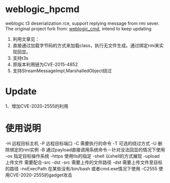 # weblogic_hpcmd
weblogic t3 deserialization rce, support replying message from rmi sever. The original project fork from: [weblogic_cmd](https://github.com/5up3rc/weblogic_cmd), intend to keep updating

1. 利用文章见：
2. 直接通过加载字节码的方式来加载class，执行无文件生成。通过绑定rmi来实现回显。
3. 支持t3s
4. 原版本利用链为CVE-2015-4852
5. 支持StreamMessageImpl,MarshalledObject绕过


# Update
1、增加CVE-2020-2555的利用

# 使用说明
  -H 远程目标主机
  -P 远程目标端口
  -C 需要执行的命令
  -T 可选的绕过方式
  -U 删除绑定的rmi实例
  -B 通过payload直接调用系统命令－针对没法回显的情况下使用
  -os 指定目标操作系统
  -https 使用tls的指定
  -shell 以shell的方式展现
  -upload 上传文件 需要配合-src -dst
  -src 需要上传的文件路径
  -dst 需要上传文件至目标的路径
  -noExecPath 在某些没有/bin/bash 或者cmd.exe情况下使用
  -C2555 使用CVE-2020-2555的gadget攻击
